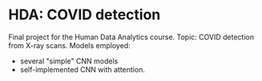 # HDA: COVID detection
Final project for the Human Data Analytics course. Topic: COVID detection from X-ray scans. Models employed: 
- several "simple" CNN models
- self-implemented CNN with attention.
